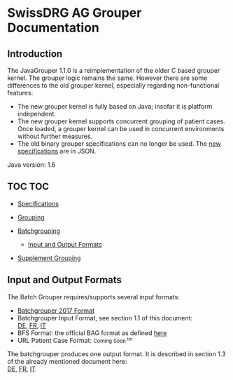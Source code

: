 # SwissDRG AG Grouper Documentation

## Introduction
The JavaGrouper 1.1.0 is a reimplementation of the older C based grouper kernel. 
The grouper logic remains the same. However there are some differences to the old grouper kernel,
 especially regarding non-functional features:

- The new grouper kernel is fully based on Java; insofar it is platform independent.
- The new grouper kernel supports concurrent grouping of patient cases. Once loaded, a grouper kernel
  can be used in concurrent environments without further measures.
- The old binary grouper specifications can no longer be used.
  The [new specifications](/pages/specifications.md) are in JSON. 
  
Java version: 1.6

## TOC TOC
* [Specifications](pages/specifications.md)
* [Grouping](pages/grouping.md)
    
* [Batchgrouping](pages/batchgrouping.md)
    * [Input and Output Formats](#input-and-Output-Formats)
* [Supplement Grouping](pages/supplement-grouping.md)

## Input and Output Formats

The Batch Grouper requires/supports several input formats:
* [Batchgrouper 2017 Format](pages/format-batchgrouper-2017.md)
* Batchgrouper Input Format, see section 1.1 of this document:   
  [DE](https://docs.swissdrg.org/grouper-doku-de.pdf), 
  [FR](https://docs.swissdrg.org/grouper-doku-fr.pdf), 
  [IT](https://docs.swissdrg.org/grouper-doku-it.pdf)
* BFS Format: the official BAG format as defined 
  [here](https://www.bfs.admin.ch/bfs/de/home/statistiken/gesundheit/erhebungen/ms.assetdetail.1922896.html)
* URL Patient Case Format: <small>Coming Soon <sup>tm</sup></small>    

The batchgrouper produces one output format. It is described in section 1.3 of the already mentioned
document here:              
[DE](https://docs.swissdrg.org/grouper-doku-de.pdf), 
[FR](https://docs.swissdrg.org/grouper-doku-fr.pdf), 
[IT](https://docs.swissdrg.org/grouper-doku-it.pdf)
